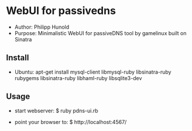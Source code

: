 WebUI for passivedns
====================

* Author: Philipp Hunold
* Purpose: Minimalistic WebUI for passiveDNS tool by gamelinux built on Sinatra

Install
-------
* Ubuntu: apt-get install mysql-client libmysql-ruby libsinatra-ruby rubygems libsinatra-ruby libhaml-ruby libsqlite3-dev


Usage
-----

* start webserver:
	$ ruby pdns-ui.rb

* point your browser to:
	$ http://localhost:4567/

